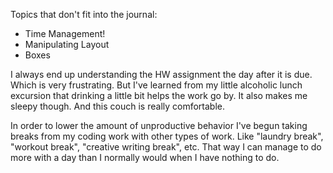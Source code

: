 Topics that don't fit into the journal:

* Time Management!
* Manipulating Layout
* Boxes

I always end up understanding the HW assignment the day after it is due. Which is very frustrating. But I've learned from my little alcoholic lunch excursion that drinking a little bit helps the work go by. It also makes me sleepy though. And this couch is really comfortable. 

In order to lower the amount of unproductive behavior I've begun taking breaks from my coding work with other types of work. Like "laundry break", "workout break", "creative writing break", etc. That way I can manage to do more with a day than I normally would when I have nothing to do. 
